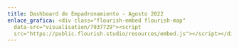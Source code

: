 ```yaml
---
title: Dashboard de Empadronamiento - Agosto 2022
enlace_grafica: <div class="flourish-embed flourish-map"
  data-src="visualisation/7937729"><script
  src="https://public.flourish.studio/resources/embed.js"></script></div>
---
```

